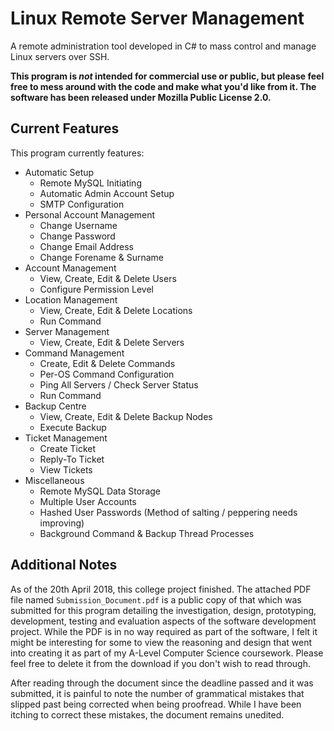 # Linux Remote Server Management
A remote administration tool developed in C# to mass control and manage Linux servers over SSH.

**This program is _not_ intended for commercial use or public, but please feel free to mess around with the code and make what you'd like from it. The software has been released under Mozilla Public License 2.0.**

## Current Features
This program currently features:
* Automatic Setup
  * Remote MySQL Initiating
  * Automatic Admin Account Setup
  * SMTP Configuration
* Personal Account Management
  * Change Username
  * Change Password
  * Change Email Address
  * Change Forename & Surname
* Account Management
  * View, Create, Edit & Delete Users
  * Configure Permission Level
* Location Management
  * View, Create, Edit & Delete Locations
  * Run Command
* Server Management
  * View, Create, Edit & Delete Servers
* Command Management
  * Create, Edit & Delete Commands
  * Per-OS Command Configuration
  * Ping All Servers / Check Server Status
  * Run Command
* Backup Centre
  * View, Create, Edit & Delete Backup Nodes
  * Execute Backup
* Ticket Management
  * Create Ticket
  * Reply-To Ticket
  * View Tickets
* Miscellaneous
  * Remote MySQL Data Storage
  * Multiple User Accounts
  * Hashed User Passwords (Method of salting / peppering needs improving)
  * Background Command & Backup Thread Processes
  
## Additional Notes
As of the 20th April 2018, this college project finished. The attached PDF file named `Submission_Document.pdf` is a public copy of that which was submitted for this program detailing the investigation, design, prototyping, development, testing and evaluation aspects of the software development project. While the PDF is in no way required as part of the software, I felt it might be interesting for some to view the reasoning and design that went into creating it as part of my A-Level Computer Science coursework. Please feel free to delete it from the download if you don't wish to read through.

After reading through the document since the deadline passed and it was submitted, it is painful to note the number of grammatical mistakes that slipped past being corrected when being proofread. While I have been itching to correct these mistakes, the document remains unedited.
